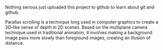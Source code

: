 Nothing serious just uploaded this project to github to learn about git and github.




Parallax scrolling is a technique long used in computer graphics to create a 3D-like sense of depth in 2D scenes. Based on the multiplane camera technique used in traditional animation, it involves making a background image pass more slowly than foreground images, creating an illusion of distance.
